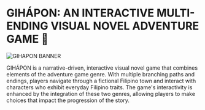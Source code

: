# GIHÁPON: AN INTERACTIVE MULTI-ENDING  VISUAL NOVEL ADVENTURE GAME 🔎

![GIHAPON BANNER](https://user-images.githubusercontent.com/71301838/231173336-807e868c-e34e-4043-b31e-06035e7d6f3e.png)

GIHÁPON is a narrative-driven, interactive visual novel game that combines elements of the adventure game genre. With multiple branching paths and endings, players navigate through a fictional Filipino town and interact with characters who exhibit everyday Filipino traits. The game's interactivity is enhanced by the integration of these two genres, allowing players to make choices that impact the progression of the story.



